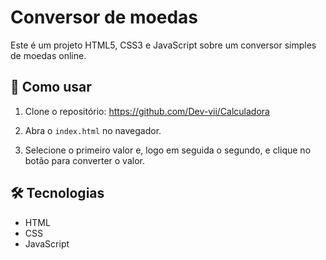 # Conversor de moedas
Este é um projeto HTML5, CSS3 e JavaScript sobre um conversor simples de moedas online.

## 🚀 Como usar

1. Clone o repositório:
https://github.com/Dev-vii/Calculadora

2. Abra o `index.html` no navegador.

3. Selecione o primeiro valor e, logo em seguida o segundo, e clique no botão para converter o valor.

## 🛠️ Tecnologias

- HTML
- CSS
- JavaScript
